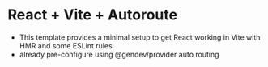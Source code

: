 # React + Vite + Autoroute

- This template provides a minimal setup to get React working in Vite with HMR and some ESLint rules.
- already pre-configure using @gendev/provider auto routing
